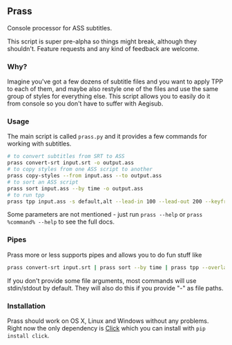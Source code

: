 ## Prass
Console processor for ASS subtitles.

This script is super pre-alpha so things might break, although they shouldn't. Feature requests and any kind of feedback are welcome.

### Why?
Imagine you've got a few dozens of subtitle files and you want to apply TPP to each of them, and maybe also restyle one of the files and use the same group of styles for everything else. This script allows you to easily do it from console so you don't have to suffer with Aegisub.

### Usage
The main script is called `prass.py` and it provides a few commands for working with subtitles.
```bash
# to convert subtitles from SRT to ASS
prass convert-srt input.srt -o output.ass
# to copy styles from one ASS script to another
prass copy-styles --from input.ass --to output.ass
# to sort an ASS script
prass sort input.ass --by time -o output.ass
# to run tpp
prass tpp input.ass -s default,alt --lead-in 100 --lead-out 200 --keyframes kfs.txt --fps 23.976 --kf-before-start 150 --kf-after-start 150
```
Some parameters are not mentioned - just run `prass --help` or `prass %command% --help` to see the full docs.

### Pipes
Prass more or less supports pipes and allows you to do fun stuff like
```bash
prass convert-srt input.srt | prass sort --by time | prass tpp --overlap 150 --gap 150 -o out.ass
```
If you don't provide some file arguments, most commands will use stdin/stdout by default. They will also do this if you provide "-" as file paths.

### Installation
Prass should work on OS X, Linux and Windows without any problems. Right now the only dependency is [Click](http://click.pocoo.org/3/) which you can install with `pip install click`.
